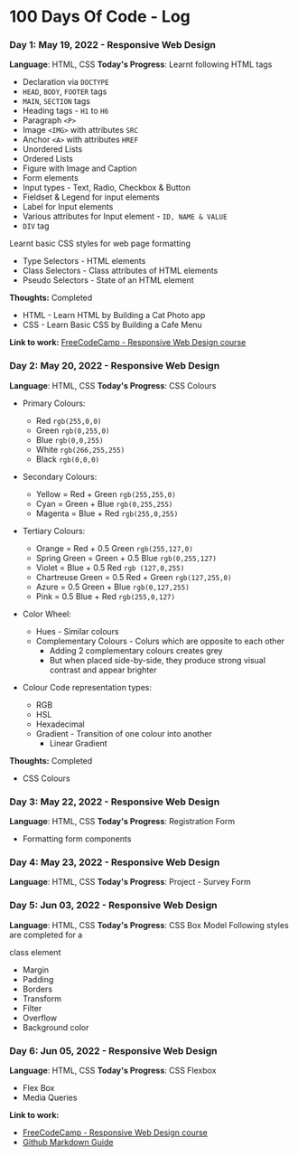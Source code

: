 # 100 Days Of Code - Log

### Day 1: May 19, 2022 - Responsive Web Design

**Language**: HTML, CSS
**Today's Progress**: 
Learnt following HTML tags
- Declaration via `DOCTYPE`
- `HEAD`, `BODY`, `FOOTER` tags
- `MAIN`, `SECTION` tags
- Heading tags - `H1` to `H6`
- Paragraph `<P>`
- Image `<IMG>` with attributes `SRC`
- Anchor `<A>` with attributes `HREF`
- Unordered Lists
- Ordered Lists
- Figure with Image and Caption
- Form elements
- Input types - Text, Radio, Checkbox & Button
- Fieldset & Legend for input elements
- Label for Input elements
- Various attributes for Input element - `ID, NAME & VALUE`
- `DIV` tag

Learnt basic CSS styles for web page formatting
- Type Selectors - HTML elements
- Class Selectors - Class attributes of HTML elements
- Pseudo Selectors - State of an HTML element

**Thoughts:** Completed 
- HTML - Learn HTML by Building a Cat Photo app
- CSS - Learn Basic CSS by Building a Cafe Menu

**Link to work:** [FreeCodeCamp - Responsive Web Design course](https://www.freecodecamp.org/learn/2022/responsive-web-design)

### Day 2: May 20, 2022 - Responsive Web Design

**Language**: HTML, CSS
**Today's Progress**: CSS Colours
- Primary Colours: 
  - Red `rgb(255,0,0)`
  - Green `rgb(0,255,0)`
  - Blue `rgb(0,0,255)`
  - White `rgb(266,255,255)`
  - Black `rgb(0,0,0)`

- Secondary Colours:
  - Yellow = Red + Green  `rgb(255,255,0)`
  - Cyan = Green + Blue  `rgb(0,255,255)`
  - Magenta = Blue + Red  `rgb(255,0,255)`

- Tertiary Colours:
  - Orange = Red + 0.5 Green  `rgb(255,127,0)`
  - Spring Green = Green + 0.5 Blue `rgb(0,255,127)`
  - Violet = Blue + 0.5 Red  `rgb (127,0,255)`
  - Chartreuse Green = 0.5 Red + Green  `rgb(127,255,0)`
  - Azure = 0.5 Green + Blue `rgb(0,127,255)`
  - Pink = 0.5 Blue + Red `rgb(255,0,127)`

- Color Wheel:
  - Hues - Similar colours
  - Complementary Colours - Colurs which are opposite to each other 
    - Adding 2 complementary colours creates grey
    - But when placed side-by-side, they produce strong visual contrast and appear brighter

- Colour Code representation types:
  - RGB
  - HSL
  - Hexadecimal
  - Gradient - Transition of one colour into another
    - Linear Gradient

**Thoughts:** Completed 
- CSS Colours


### Day 3: May 22, 2022 - Responsive Web Design

**Language**: HTML, CSS
**Today's Progress**: Registration Form
- Formatting form components

### Day 4: May 23, 2022 - Responsive Web Design

**Language**: HTML, CSS
**Today's Progress**: Project - Survey Form

### Day 5: Jun 03, 2022 - Responsive Web Design

**Language**: HTML, CSS
**Today's Progress**: CSS Box Model
Following styles are completed for a <div> class element
- Margin
- Padding
- Borders
- Transform
- Filter
- Overflow
- Background color

### Day 6: Jun 05, 2022 - Responsive Web Design

**Language**: HTML, CSS
**Today's Progress**: CSS Flexbox
- Flex Box
- Media Queries

**Link to work:** 
- [FreeCodeCamp - Responsive Web Design course](https://www.freecodecamp.org/learn/2022/responsive-web-design)
- [Github Markdown Guide](https://docs.github.com/en/get-started/writing-on-github/getting-started-with-writing-and-formatting-on-github/basic-writing-and-formatting-syntax)
